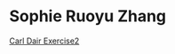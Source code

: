 <html>
<body>
<h1>Sophie Ruoyu Zhang</h1>
<a href="https://almightysophie.github.io/carl-dair/" >Carl Dair Exercise2</a>
</body>
</html>
